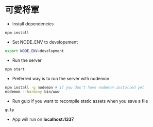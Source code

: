 可愛将軍
==========

* Install dependencies
```sh
npm install
```
* Set NODE_ENV to developement
```sh
export NODE_ENV=development
```
* Run the server
```sh
npm start
```
* Preferred way is to run the server with nodemon
```sh
npm install -g nodemon # if you don't have nodemon installed yet
nodemon --harmony bin/www
```
* Run gulp if you want to recompile static assets when you save a file
```sh
gulp
```
* App will run on **localhost:1337**
